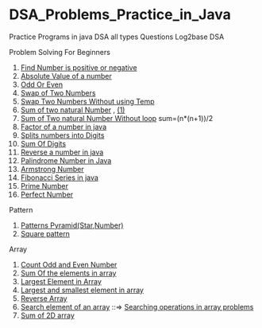 # DSA_Problems_Practice_in_Java
Practice Programs in java DSA all types Questions
Log2base DSA

Problem Solving For Beginners 

1. [Find Number is positive or negative](https://www.geeksforgeeks.org/java-program-to-check-if-a-given-integer-is-positive-or-negative/)
1. [Absolute Value of a number](https://www.geeksforgeeks.org/java-math-abs-method-examples/)
1. [Odd Or Even](https://www.geeksforgeeks.org/java-program-to-check-if-a-given-integer-is-odd-or-even/)
1. [Swap of Two Numbers](https://www.geeksforgeeks.org/java-program-to-swap-two-variables/)
1. [Swap Two Numbers Without using Temp](https://www.geeksforgeeks.org/swap-two-numbers-without-using-temporary-variable/)
1. [Sum of two natural Number](https://www.geeksforgeeks.org/java-program-to-find-sum-of-natural-numbers-using-while-loop/) ,  [(1)](https://www.faceprep.in/c/find-the-sum-of-natural-numbers-with-and-without-recursion-faceprep/)
1. [Sum of Two natural Number Without loop](https://www.geeksforgeeks.org/program-find-sum-first-n-natural-numbers/) sum=(n\*(n+1))/2
1. [Factor of a number in java](https://www.geeksforgeeks.org/find-divisors-natural-number-set-1/)
1. [Splits numbers into Digits](https://www.geeksforgeeks.org/java-program-to-extract-digits-from-a-given-integer/)
1. [Sum Of Digits](https://www.geeksforgeeks.org/java-program-for-sum-the-digits-of-a-given-number/)
1. [Reverse a number in java](https://www.geeksforgeeks.org/java-program-to-reverse-a-number/)
1. [Palindrome Number in Java](https://www.geeksforgeeks.org/check-if-a-number-is-palindrome/)
1. [Armstrong Number](https://www.geeksforgeeks.org/program-for-armstrong-numbers/)
1. [Fibonacci Series in java](https://www.geeksforgeeks.org/different-ways-to-print-fibonacci-series-in-java/)
1. [Prime Number](https://www.geeksforgeeks.org/prime-numbers/)
1. [Perfect Number](https://www.geeksforgeeks.org/java-program-to-check-if-a-given-number-is-perfect-number/)

Pattern

1. [Patterns Pyramid(Star,Number)](https://www.geeksforgeeks.org/programs-printing-pyramid-patterns-java/) 
1. [Square pattern](https://www.geeksforgeeks.org/java-program-to-print-square-star-pattern/)

Array

1. [Count Odd and Even Number](https://www.geeksforgeeks.org/count-number-even-odd-elements-array/)
1. [Sum Of the elements in array](https://www.geeksforgeeks.org/java-program-to-find-sum-of-array-elements/)
1. [Largest Element in Array](https://www.geeksforgeeks.org/c-program-find-largest-element-array/)
1. [Largest and smallest element in array](https://prepinsta.com/c-program/to-find-largest-and-smallest-element-in-an-array/)
1. [Reverse Array](https://www.geeksforgeeks.org/write-a-program-to-reverse-an-array-or-string/)
1. [Search element of an array](https://www.geeksforgeeks.org/search-insert-and-delete-in-an-unsorted-array/) ::=> [Searching operations in array problems](https://www.geeksforgeeks.org/array-data-structure/array-searching/)
1. [Sum of 2D array](https://www.csinfo360.com/2021/01/find-sum-of-all-elements-in-2d-array.html)

